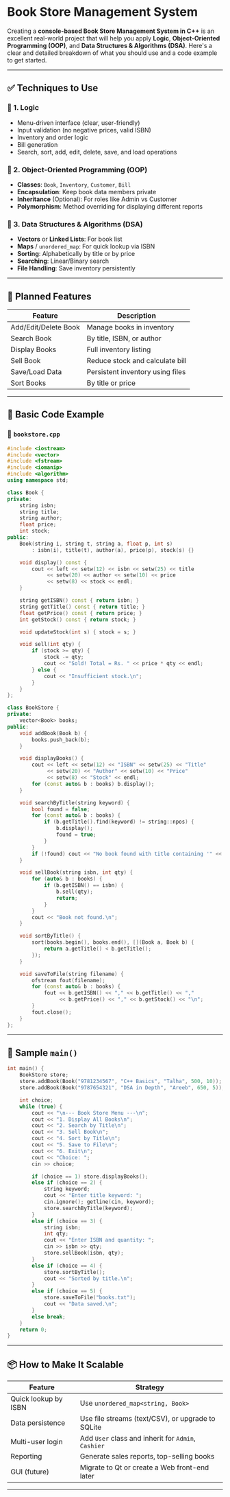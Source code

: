 # Book Store Management System

Creating a **console-based Book Store Management System in C++** is an excellent real-world project that will help you apply **Logic**, **Object-Oriented Programming (OOP)**, and **Data Structures & Algorithms (DSA)**. Here's a clear and detailed breakdown of what you should use and a code example to get started.

---

## ✅ **Techniques to Use**

### 🔹 1. **Logic**

* Menu-driven interface (clear, user-friendly)
* Input validation (no negative prices, valid ISBN)
* Inventory and order logic
* Bill generation
* Search, sort, add, edit, delete, save, and load operations

### 🔹 2. **Object-Oriented Programming (OOP)**

* **Classes**: `Book`, `Inventory`, `Customer`, `Bill`
* **Encapsulation**: Keep book data members private
* **Inheritance** (Optional): For roles like Admin vs Customer
* **Polymorphism**: Method overriding for displaying different reports

### 🔹 3. **Data Structures & Algorithms (DSA)**

* **Vectors** or **Linked Lists**: For book list
* **Maps** / `unordered_map`: For quick lookup via ISBN
* **Sorting**: Alphabetically by title or by price
* **Searching**: Linear/Binary search
* **File Handling**: Save inventory persistently

---

## 🧰 **Planned Features**

| Feature              | Description                      |
| -------------------- | -------------------------------- |
| Add/Edit/Delete Book | Manage books in inventory        |
| Search Book          | By title, ISBN, or author        |
| Display Books        | Full inventory listing           |
| Sell Book            | Reduce stock and calculate bill  |
| Save/Load Data       | Persistent inventory using files |
| Sort Books           | By title or price                |

---

## 🧱 **Basic Code Example**

### 📁 `bookstore.cpp`

```cpp
#include <iostream>
#include <vector>
#include <fstream>
#include <iomanip>
#include <algorithm>
using namespace std;

class Book {
private:
    string isbn;
    string title;
    string author;
    float price;
    int stock;
public:
    Book(string i, string t, string a, float p, int s)
        : isbn(i), title(t), author(a), price(p), stock(s) {}

    void display() const {
        cout << left << setw(12) << isbn << setw(25) << title 
             << setw(20) << author << setw(10) << price 
             << setw(8) << stock << endl;
    }

    string getISBN() const { return isbn; }
    string getTitle() const { return title; }
    float getPrice() const { return price; }
    int getStock() const { return stock; }

    void updateStock(int s) { stock = s; }

    void sell(int qty) {
        if (stock >= qty) {
            stock -= qty;
            cout << "Sold! Total = Rs. " << price * qty << endl;
        } else {
            cout << "Insufficient stock.\n";
        }
    }
};

class BookStore {
private:
    vector<Book> books;
public:
    void addBook(Book b) {
        books.push_back(b);
    }

    void displayBooks() {
        cout << left << setw(12) << "ISBN" << setw(25) << "Title" 
             << setw(20) << "Author" << setw(10) << "Price" 
             << setw(8) << "Stock" << endl;
        for (const auto& b : books) b.display();
    }

    void searchByTitle(string keyword) {
        bool found = false;
        for (const auto& b : books) {
            if (b.getTitle().find(keyword) != string::npos) {
                b.display();
                found = true;
            }
        }
        if (!found) cout << "No book found with title containing '" << keyword << "'\n";
    }

    void sellBook(string isbn, int qty) {
        for (auto& b : books) {
            if (b.getISBN() == isbn) {
                b.sell(qty);
                return;
            }
        }
        cout << "Book not found.\n";
    }

    void sortByTitle() {
        sort(books.begin(), books.end(), [](Book a, Book b) {
            return a.getTitle() < b.getTitle();
        });
    }

    void saveToFile(string filename) {
        ofstream fout(filename);
        for (const auto& b : books) {
            fout << b.getISBN() << "," << b.getTitle() << "," 
                 << b.getPrice() << "," << b.getStock() << "\n";
        }
        fout.close();
    }
};
```

---

## 🧪 **Sample `main()`**

```cpp
int main() {
    BookStore store;
    store.addBook(Book("9781234567", "C++ Basics", "Talha", 500, 10));
    store.addBook(Book("9787654321", "DSA in Depth", "Areeb", 650, 5));

    int choice;
    while (true) {
        cout << "\n--- Book Store Menu ---\n";
        cout << "1. Display All Books\n";
        cout << "2. Search by Title\n";
        cout << "3. Sell Book\n";
        cout << "4. Sort by Title\n";
        cout << "5. Save to File\n";
        cout << "6. Exit\n";
        cout << "Choice: ";
        cin >> choice;

        if (choice == 1) store.displayBooks();
        else if (choice == 2) {
            string keyword;
            cout << "Enter title keyword: ";
            cin.ignore(); getline(cin, keyword);
            store.searchByTitle(keyword);
        }
        else if (choice == 3) {
            string isbn;
            int qty;
            cout << "Enter ISBN and quantity: ";
            cin >> isbn >> qty;
            store.sellBook(isbn, qty);
        }
        else if (choice == 4) {
            store.sortByTitle();
            cout << "Sorted by title.\n";
        }
        else if (choice == 5) {
            store.saveToFile("books.txt");
            cout << "Data saved.\n";
        }
        else break;
    }
    return 0;
}
```

---

## 📦 How to Make It Scalable

| Feature              | Strategy                                            |
| -------------------- | --------------------------------------------------- |
| Quick lookup by ISBN | Use `unordered_map<string, Book>`                   |
| Data persistence     | Use file streams (text/CSV), or upgrade to SQLite   |
| Multi-user login     | Add `User` class and inherit for `Admin`, `Cashier` |
| Reporting            | Generate sales reports, top-selling books           |
| GUI (future)         | Migrate to Qt or create a Web front-end later       |

---
